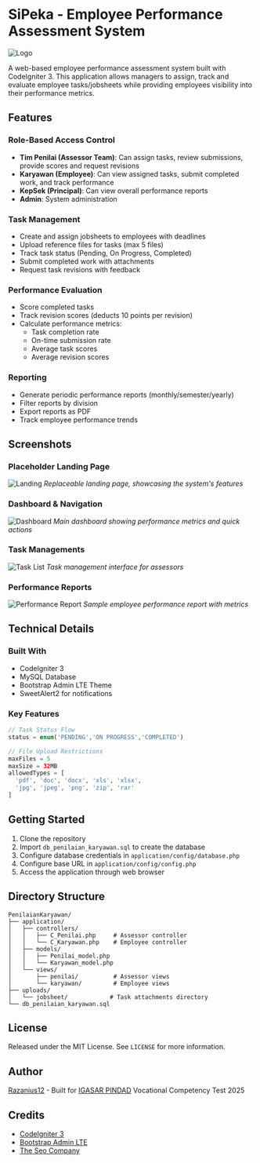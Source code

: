 # SiPeka - Employee Performance Assessment System

![Logo](docs/images/logo-text.png)

A web-based employee performance assessment system built with CodeIgniter 3. This application allows managers to assign, track and evaluate employee tasks/jobsheets while providing employees visibility into their performance metrics.

## Features

### Role-Based Access Control

- **Tim Penilai (Assessor Team)**: Can assign tasks, review submissions, provide scores and request revisions
- **Karyawan (Employee)**: Can view assigned tasks, submit completed work, and track performance
- **KepSek (Principal)**: Can view overall performance reports
- **Admin**: System administration

### Task Management

- Create and assign jobsheets to employees with deadlines
- Upload reference files for tasks (max 5 files)
- Track task status (Pending, On Progress, Completed)
- Submit completed work with attachments
- Request task revisions with feedback

### Performance Evaluation

- Score completed tasks
- Track revision scores (deducts 10 points per revision)
- Calculate performance metrics:
  - Task completion rate
  - On-time submission rate
  - Average task scores
  - Average revision scores

### Reporting

- Generate periodic performance reports (monthly/semester/yearly)
- Filter reports by division
- Export reports as PDF
- Track employee performance trends

## Screenshots

### Placeholder Landing Page

![Landing](docs/images/localhost_php_razan_pweb_SiPeka_PenilaianKaryawan_.png)
*Replaceable landing page, showcasing the system's features*

### Dashboard & Navigation

![Dashboard](docs/images/localhost_php_razan_pweb_SiPeka_PenilaianKaryawan_C_Penilai.png)
*Main dashboard showing performance metrics and quick actions*

### Task Managements

![Task List](docs/images/localhost_php_razan_pweb_SiPeka_PenilaianKaryawan_C_Penilai_jobsheetCompleted.png)
*Task management interface for assessors*

### Performance Reports

![Performance Report](docs/images/performance.png)
*Sample employee performance report with metrics*

## Technical Details

### Built With

- CodeIgniter 3
- MySQL Database
- Bootstrap Admin LTE Theme
- SweetAlert2 for notifications

### Key Features

```php
// Task Status Flow
status = enum('PENDING','ON PROGRESS','COMPLETED')

// File Upload Restrictions
maxFiles = 5
maxSize = 32MB 
allowedTypes = [
  'pdf', 'doc', 'docx', 'xls', 'xlsx',
  'jpg', 'jpeg', 'png', 'zip', 'rar'
]
```

## Getting Started

1. Clone the repository
2. Import `db_penilaian_karyawan.sql` to create the database
3. Configure database credentials in `application/config/database.php`
4. Configure base URL in `application/config/config.php`
5. Access the application through web browser

## Directory Structure

```dir
PenilaianKaryawan/
├── application/
│   ├── controllers/
│   │   ├── C_Penilai.php     # Assessor controller
│   │   └── C_Karyawan.php    # Employee controller
│   ├── models/
│   │   ├── Penilai_model.php
│   │   └── Karyawan_model.php
│   └── views/
│       ├── penilai/          # Assessor views
│       └── karyawan/         # Employee views
├── uploads/
│   └── jobsheet/            # Task attachments directory
└── db_penilaian_karyawan.sql
```

## License

Released under the MIT License. See `LICENSE` for more information.

## Author

[Razanius12](https://github.com/Razanius12) - Built for [IGASAR PINDAD](https://g.co/kgs/HGfKxKk) Vocational Competency Test 2025

## Credits

- [CodeIgniter 3](https://codeigniter.com/)
- [Bootstrap Admin LTE](https://adminlte.io/)
- [The Seo Company](https://github.com/technext/the-seo-company)
